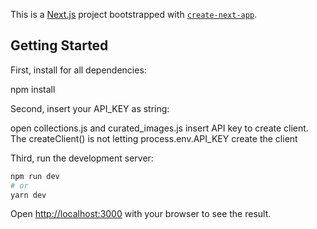 This is a [Next.js](https://nextjs.org/) project bootstrapped with [`create-next-app`](https://github.com/vercel/next.js/tree/canary/packages/create-next-app).

## Getting Started

First, install for all dependencies:

npm install

Second, insert your API_KEY as string:

open collections.js and curated_images.js insert API key to create client. The createClient() is not letting
process.env.API_KEY create the client

Third, run the development server:

```bash
npm run dev
# or
yarn dev
```

Open [http://localhost:3000](http://localhost:3000) with your browser to see the result.

